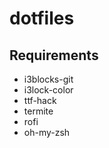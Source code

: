 # dotfiles

## Requirements

* i3blocks-git
* i3lock-color
* ttf-hack
* termite
* rofi
* oh-my-zsh

